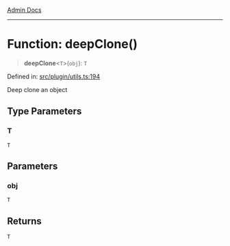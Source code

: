 [Admin Docs](/)

***

# Function: deepClone()

> **deepClone**\<`T`\>(`obj`): `T`

Defined in: [src/plugin/utils.ts:194](https://github.com/Sourya07/talawa-api/blob/ead7a48e0174153214ee7311f8b242ee1c1a12ca/src/plugin/utils.ts#L194)

Deep clone an object

## Type Parameters

### T

`T`

## Parameters

### obj

`T`

## Returns

`T`
